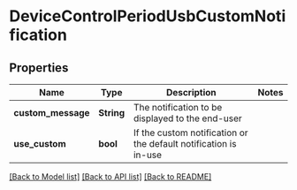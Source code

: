 # DeviceControlPeriodUsbCustomNotification

## Properties

Name | Type | Description | Notes
------------ | ------------- | ------------- | -------------
**custom_message** | **String** | The notification to be displayed to the end-user |
**use_custom** | **bool** | If the custom notification or the default notification is in-use |

[[Back to Model list]](../README.md#documentation-for-models) [[Back to API list]](../README.md#documentation-for-api-endpoints) [[Back to README]](../README.md)
